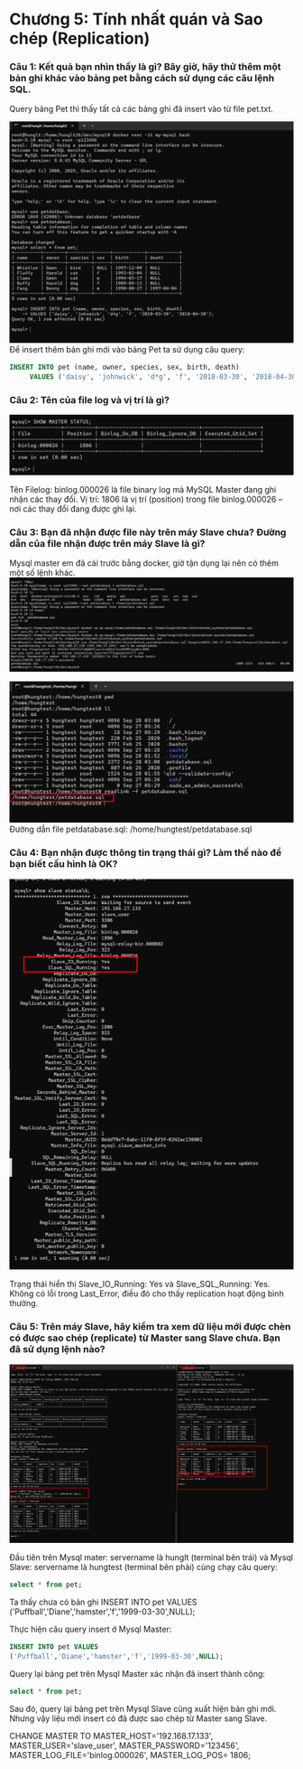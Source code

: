 # Chương 5: Tính nhất quán và Sao chép (Replication)

### Câu 1: Kết quả bạn nhìn thấy là gì? Bây giờ, hãy thử thêm một bản ghi khác vào bảng pet bằng cách sử dụng các câu lệnh SQL.

Query bảng Pet thì thấy tất cả các bảng ghi đã insert vào từ file pet.txt.

![QueryPetTable](images/cau1.png)
Để insert thêm bản ghi mới vào bảng Pet ta sử dụng câu query:

```sql 
INSERT INTO pet (name, owner, species, sex, birth, death)
     VALUES ('daisy', 'johnwick', 'd*g', 'f', '2018-03-30', '2018-04-30');
```
### Câu 2: Tên của file log và vị trí là gì?

![ReadLock](images/cau2.png)

Tên Filelog: binlog.000026 là file binary log mà MySQL Master đang ghi nhận các thay đổi.
Vị trí: 1806 là vị trí (position) trong file binlog.000026 – nơi các thay đổi đang được ghi lại.

### Câu 3: Bạn đã nhận được file này trên máy Slave chưa? Đường dẫn của file nhận được trên máy Slave là gì?

Mysql master em đã cài trước bằng docker, giờ tận dụng lại nên có thêm một số lệnh khác.
![ReadLock](images/cau3_send.png)

![ReadLock](images/cau3_receive.png)
Đường dẫn file petdatabase.sql: /home/hungtest/petdatabase.sql

### Câu 4: Bạn nhận được thông tin trạng thái gì? Làm thế nào để bạn biết cấu hình là OK?

![Slave](images/cau4.png)

Trạng thái hiển thị Slave_IO_Running: Yes và Slave_SQL_Running: Yes. Không có lỗi trong Last_Error, điều đó cho thấy replication hoạt động bình thường.

### Câu 5: Trên máy Slave, hãy kiểm tra xem dữ liệu mới được chèn có được sao chép (replicate) từ Master sang Slave chưa. Bạn đã sử dụng lệnh nào?

![Replication](images/cau5.png)

Đầu tiên trên Mysql mater: servername là hunglt (terminal bên trái) và Mysql Slave: servername là hungtest (terminal bên phải) cùng chạy câu query:

```sql
select * from pet;
```
Ta thấy chưa có bản ghi 
INSERT INTO pet VALUES
('Puffball','Diane','hamster','f','1999-03-30',NULL);

Thực hiện câu query insert ở Mysql Master:

```sql
INSERT INTO pet VALUES
('Puffball','Diane','hamster','f','1999-03-30',NULL);
```

Query lại bảng pet trên Mysql Master xác nhận đã insert thành công:
```sql
select * from pet;
```
Sau đó, query lại bảng pet trên Mysql Slave cũng xuất hiện bản ghi mới. Nhưng vậy liệu mới insert có đã được sao chép từ Master sang Slave.


CHANGE MASTER TO MASTER_HOST='192.168.17.133',
MASTER_USER='slave_user', MASTER_PASSWORD='123456',
MASTER_LOG_FILE='binlog.000026', MASTER_LOG_POS= 1806;